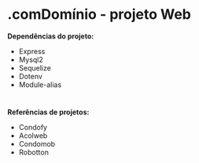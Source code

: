 # .comDomínio - projeto Web

**Dependências do projeto:**
  * Express
  * Mysql2
  * Sequelize
  * Dotenv
  * Module-alias
#
**Referências de projetos:**
  * Condofy
  * Acolweb
  * Condomob
  * Robotton